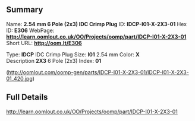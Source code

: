 

 ## Summary
Name: __2.54 mm 6 Pole (2x3) IDC Crimp Plug__
ID: __IDCP-I01-X-2X3-01__
Hex ID: __E306__
WebPage: __http://learn.oomlout.co.uk/OO/Projects/oomp/part/IDCP-I01-X-2X3-01__
Short URL: __http://oom.lt/E306__

Type: __IDCP__ IDC Crimp Plug 
Size: __I01__ 2.54 mm 
Color: __X__  
Description __2X3__ 6 Pole (2x3) 
Index: __01__


(http://oomlout.com/oomp-gen/parts/IDCP-I01-X-2X3-01/IDCP-I01-X-2X3-01_420.jpg)


 ## Full Details
 http://learn.oomlout.co.uk/OO/Projects/oomp/part/IDCP-I01-X-2X3-01














